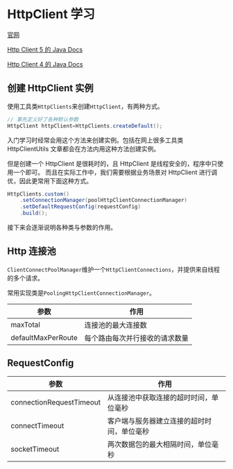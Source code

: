 # HttpClient 学习

[官网](https://hc.apache.org/index.html)

[Http Client 5 的 Java Docs](https://hc.apache.org/httpcomponents-client-5.2.x/current/httpclient5/apidocs/)

[Http Client 4 的 Java Docs](https://www.javadoc.io/doc/org.apache.httpcomponents/httpclient/latest/index.html)

## 创建 HttpClient 实例

使用工具类`HttpClients`来创建`HttpClient`，有两种方式。

```java
// 事先定义好了各种默认参数
HttpClient httpClient=HttpClients.createDefault();
```

入门学习时经常会用这个方法来创建实例。包括在网上很多工具类 HttpClientUtils 文章都会在方法内用这种方法创建实例。

但是创建一个 HttpClient 是很耗时的，且 HttpClient 是线程安全的，程序中只使用一个即可。 而且在实际工作中，我们需要根据业务场景对 HttpClient 进行调优，因此更常用下面这种方式。

```java
HttpClients.custom()
    .setConnectionManager(poolHttpClientConnectionManager)
    .setDefaultRequestConfig(requestConfig)
    .build();
```

接下来会逐渐说明各种类与参数的作用。

## Http 连接池

`ClientConnectPoolManager`维护一个`HttpClientConnections`，并提供来自线程的多个请求。

常用实现类是`PoolingHttpClientConnectionManager`。

| 参数               | 作用                           |
| ------------------ | ------------------------------ |
| maxTotal           | 连接池的最大连接数             |
| defaultMaxPerRoute | 每个路由每次并行接收的请求数量 |

## RequestConfig

| 参数                     | 作用                                       |
| ------------------------ | ------------------------------------------ |
| connectionRequestTimeout | 从连接池中获取连接的超时时间，单位毫秒     |
| connectTimeout           | 客户端与服务器建立连接的超时时间，单位毫秒 |
| socketTimeout            | 两次数据包的最大相隔时间，单位毫秒         |
